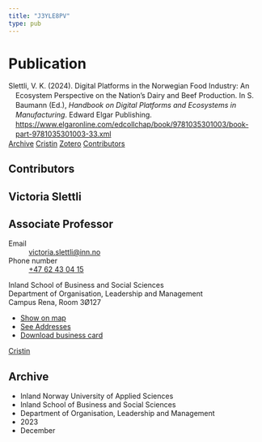 ```yaml
---
title: "J3YLE8PV"
type: pub
---
```

<h1>Publication</h1>
<article id="csl-bib-container-J3YLE8PV" class="csl-bib-container">
  <div class="csl-bib-body" style="line-height: 1.35; padding-left: 1em; text-indent:-1em;">
  <div class="csl-entry">Slettli, V. K. (2024). Digital Platforms in the Norwegian Food Industry: An Ecosystem Perspective on the Nation&#x2019;s Dairy and Beef Production. In S. Baumann (Ed.), <i>Handbook on Digital Platforms and Ecosystems in Manufacturing</i>. Edward Elgar Publishing. <a href="https://www.elgaronline.com/edcollchap/book/9781035301003/book-part-9781035301003-33.xml">https://www.elgaronline.com/edcollchap/book/9781035301003/book-part-9781035301003-33.xml</a></div>
</div>
  <div class="csl-bib-buttons">
    <a href="#taxonomy-article-J3YLE8PV" class="csl-bib-button">Archive</a>
    <a href="https://app.cristin.no/results/show.jsf?id=2215187" alt="Cristin URL" class="csl-bib-button">Cristin</a>
    <a href="http://zotero.org/groups/5402882/items/J3YLE8PV" alt="Zotero URL" class="csl-bib-button">Zotero</a>
    <a href="#contributors-article-J3YLE8PV" class="csl-bib-button">Contributors</a>
  </div>
  <div id="csl-bib-meta-container-J3YLE8PV"></div>
</article>
<div id="csl-bib-meta-J3YLE8PV" class="csl-bib-meta">
  <article id="contributors-article-J3YLE8PV" class="contributors-article">
    <h1>Contributors</h1>
    <div class="personas"> <div class="vrtx-hinn-person-card"> <div class="photo"> <i class="lar la-user-circle missing-person"></i> </div> <div class="info"> <hgroup><h1>Victoria Slettli</h1> <h2>Associate Professor</h2> </hgroup><dl> <dt>Email</dt> <dd> <a href="mailto:victoria.slettli@inn.no">victoria.slettli@inn.no</a> </dd> <dt>Phone number</dt> <dd><a href="tel:+4762430415"> +47 62 43 04 15 </a></dd> </dl> <p> Inland School of Business and Social Sciences<br> Department of Organisation, Leadership and Management<br> Campus Rena, Room 3Ø127 </p> <ul class="vrtx-hinn-links"> <li><a href="https://www.google.com/maps?q=61.13620,11.37454">Show on map</a></li> <li><a href="https://www.inn.no/english/find-an-employee/victoria-slettli.html#vrtx-hinn-addresses">See Addresses</a></li> <li><a href="https://www.inn.no/english/find-an-employee/victoria-slettli.html?vrtx=vcf">Download business card</a></li> </ul> </div> </div> <a href="https://app.cristin.no/persons/show.jsf?id=320594" alt="Cristin URL" class="personas-cristin">Cristin</a> </div>
  </article>
  <article id="taxonomy-article-J3YLE8PV" class="taxonomy-article">
    <h1>Archive</h1>
    <ul>
      <li>Inland Norway University of Applied Sciences</li>
      <li>Inland School of Business and Social Sciences</li>
      <li>Department of Organisation, Leadership and Management</li>
      <li>2023</li>
      <li>December</li>
    </ul>
  </article>
</div>
